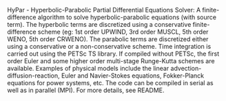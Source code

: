 HyPar - Hyperbolic-Parabolic Partial Differential Equations Solver: A finite-difference algorithm to solve hyperbolic-parabolic equations (with source term). The hyperbolic terms are discretized using a conservative finite-difference scheme (eg: 1st order UPWIND, 3rd order MUSCL, 5th order WENO, 5th order CRWENO). The parabolic terms are discretized either using a conservative or a non-conservative scheme. Time integration is carried out using the PETSc TS library. If compiled without PETSc, the first order Euler and some higher order multi-stage Runge-Kutta schemes are available. Examples of physical models include the linear advection-diffusion-reaction, Euler and Navier-Stokes equations, Fokker-Planck equations for power systems, etc. The code can be compiled in serial as well as in parallel (MPI). For more details, see README.

